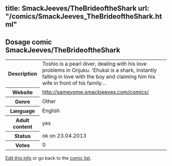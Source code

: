 title: SmackJeeves/TheBrideoftheShark
url: "/comics/SmackJeeves_TheBrideoftheShark.html"
---
Dosage comic SmackJeeves/TheBrideoftheShark
-----------------------------------------

<p id="msg"></p>
<script type="text/javascript">
if (window.location.search === '?edit_info_mail=sent_ok') {
  var elem = document.getElementById("msg");
  elem.innerHTML = 'Edited information sucessfully sent.';
  elem.className = 'ok';
}
</script>
<table class="comicinfo">
<tr>
<th>Description</th><td>Toshio is a pearl diver, dealing with his love problems in Onjuku. 'Ehukai is a shark, instantly falling in love with the boy and claiming him his wife in front of his family...</td>
</tr>
<tr>
<th>Website</th><td><a href="http://sameyome.smackjeeves.com/comics/">http://sameyome.smackjeeves.com/comics/</a></td>
</tr>
<tr>
<th>Genre</th><td>Other</td>
</tr>
<tr>
<th>Language</th><td>English</td>
</tr>
<tr>
<th>Adult content</th><td>yes</td>
</tr>
<tr>
<th>Status</th><td>ok on 23.04.2013</td>
</tr>
<tr>
<th>Votes</th><td>0</td>
</tr>
</table>

[Edit this info](SmackJeeves_TheBrideoftheShark_edit.html) or go back to the [comic list](../comic-index.html).
